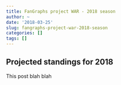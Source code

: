 ```yaml
---
title: FanGraphs project WAR - 2018 season
author: ~
date: '2018-03-25'
slug: fangraphs-project-war-2018-season
categories: []
tags: []
---
```


## Projected standings for 2018

This post blah blah 